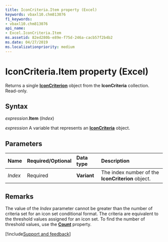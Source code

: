 ```yaml
---
title: IconCriteria.Item property (Excel)
keywords: vbaxl10.chm813076
f1_keywords:
- vbaxl10.chm813076
api_name:
- Excel.IconCriteria.Item
ms.assetid: 82ed280b-e89e-f75d-246a-cacb57f2b4b2
ms.date: 04/27/2019
ms.localizationpriority: medium
---
```



# IconCriteria.Item property (Excel)

Returns a single **[IconCriterion](Excel.IconCriterion.md)** object from the **IconCriteria** collection. Read-only.


## Syntax

_expression_.**Item** (_Index_)

_expression_ A variable that represents an **[IconCriteria](Excel.IconCriteria.md)** object.


## Parameters

|Name|Required/Optional|Data type|Description|
|:-----|:-----|:-----|:-----|
| _Index_|Required| **Variant**|The index number of the **IconCriterion** object.|


## Remarks

The value of the _Index_ parameter cannot be greater than the number of criteria set for an icon set conditional format. The criteria are equivalent to the threshold values assigned for an icon set. To find the number of threshold values, use the **[Count](Excel.IconCriteria.Count.md)** property.




[!include[Support and feedback](~/includes/feedback-boilerplate.md)]
